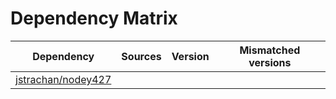 # Dependency Matrix

Dependency | Sources | Version | Mismatched versions
---------- | ------- | ------- | -------------------
[jstrachan/nodey427](https://github.com/jstrachan/nodey427.git) |  | []() | 
